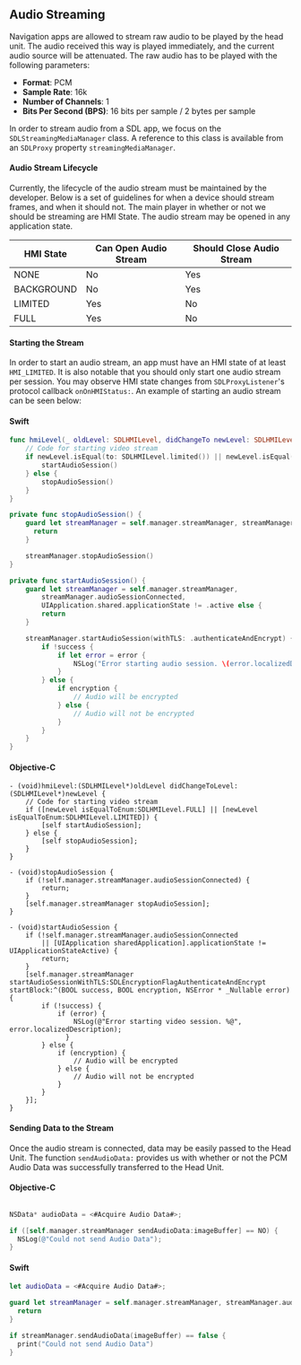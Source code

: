 ## Audio Streaming
Navigation apps are allowed to stream raw audio to be played by the head unit. The audio received this way is played immediately, and the current audio source will be attenuated. The raw audio has to be played with the following parameters:

* **Format**: PCM
* **Sample Rate**: 16k
* **Number of Channels**: 1
* **Bits Per Second (BPS)**: 16 bits per sample / 2 bytes per sample

In order to stream audio from a SDL app, we focus on the `SDLStreamingMediaManager` class. A reference to this class is available from an `SDLProxy` property `streamingMediaManager`.

#### Audio Stream Lifecycle
Currently, the lifecycle of the audio stream must be maintained by the developer. Below is a set of guidelines for when a device should stream frames, and when it should not. The main player in whether or not we should be streaming are HMI State. The audio stream may be opened in any application state.

HMI State   | Can Open Audio Stream | Should Close Audio Stream
------------|-----------------------|--------------------------
NONE        | No                    | Yes
BACKGROUND  | No                    | Yes
LIMITED     | Yes                   | No
FULL        | Yes                   | No

#### Starting the Stream
In order to start an audio stream, an app must have an HMI state of at least `HMI_LIMITED`. It is also notable that you should only start one audio stream per session. You may observe HMI state changes from `SDLProxyListener`'s protocol callback `onOnHMIStatus:`. An example of starting an audio stream can be seen below:

#### Swift
```swift
func hmiLevel(_ oldLevel: SDLHMILevel, didChangeTo newLevel: SDLHMILevel) {
    // Code for starting video stream
    if newLevel.isEqual(to: SDLHMILevel.limited()) || newLevel.isEqual(to: SDLHMILevel.full()) {
        startAudioSession()
    } else {
        stopAudioSession()
    }
}

private func stopAudioSession() {
    guard let streamManager = self.manager.streamManager, streamManager.audioSessionConnected else {
      return
    }

    streamManager.stopAudioSession()
}

private func startAudioSession() {
    guard let streamManager = self.manager.streamManager,
        streamManager.audioSessionConnected,
        UIApplication.shared.applicationState != .active else {
        return
    }

    streamManager.startAudioSession(withTLS: .authenticateAndEncrypt) { (success, encryption, error) in
        if !success {
            if let error = error {
                NSLog("Error starting audio session. \(error.localizedDescription)")
            }
        } else {
            if encryption {
                // Audio will be encrypted
            } else {
                // Audio will not be encrypted
            }
        }
    }
}
```

#### Objective-C
```objc
- (void)hmiLevel:(SDLHMILevel*)oldLevel didChangeToLevel:(SDLHMILevel*)newLevel {
    // Code for starting video stream
    if ([newLevel isEqualToEnum:SDLHMILevel.FULL] || [newLevel isEqualToEnum:SDLHMILevel.LIMITED]) {
        [self startAudioSession];
    } else {
        [self stopAudioSession];
    }
}

- (void)stopAudioSession {
    if (!self.manager.streamManager.audioSessionConnected) {
        return;
    }
    [self.manager.streamManager stopAudioSession];
}

- (void)startAudioSession {
    if (!self.manager.streamManager.audioSessionConnected
        || [UIApplication sharedApplication].applicationState != UIApplicationStateActive) {
        return;
    }
    [self.manager.streamManager startAudioSessionWithTLS:SDLEncryptionFlagAuthenticateAndEncrypt startBlock:^(BOOL success, BOOL encryption, NSError * _Nullable error) {
        if (!success) {
            if (error) {
                NSLog(@"Error starting video session. %@", error.localizedDescription);
              }
        } else {
            if (encryption) {
                // Audio will be encrypted
            } else {
                // Audio will not be encrypted
            }
        }
    }];
}
```

#### Sending Data to the Stream
Once the audio stream is connected, data may be easily passed to the Head Unit. The function `sendAudioData:` provides us with whether or not the PCM Audio Data was successfully transferred to the Head Unit.

#### Objective-C
```objective-c

NSData* audioData = <#Acquire Audio Data#>;

if ([self.manager.streamManager sendAudioData:imageBuffer] == NO) {
  NSLog(@"Could not send Audio Data");
}
```

#### Swift
```swift
let audioData = <#Acquire Audio Data#>;

guard let streamManager = self.manager.streamManager, streamManager.audioSessionConnected else {
  return
}

if streamManager.sendAudioData(imageBuffer) == false {
  print("Could not send Audio Data")
}
```